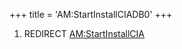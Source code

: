 +++
title = 'AM:StartInstallCIADB0'
+++

1.  REDIRECT [AM:StartInstallCIA](AM:StartInstallCIA "wikilink")
